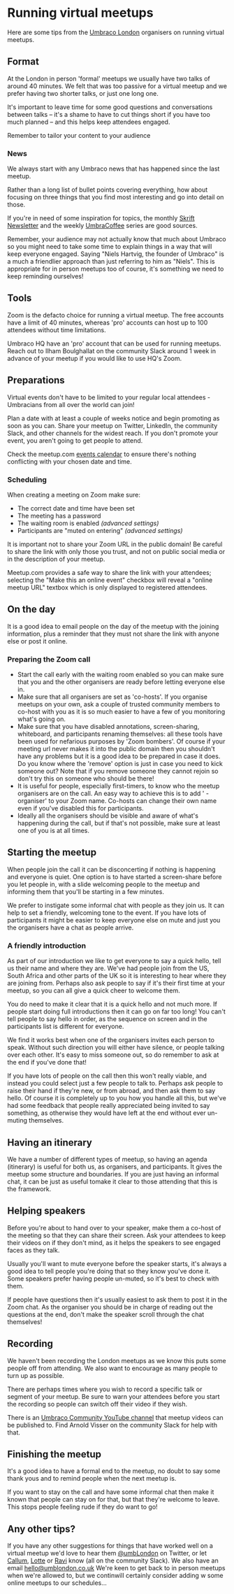 # Running virtual meetups

Here are some tips from the [Umbraco London](https://www.meetup.com/The-London-Umbraco-Meetup/) organisers on running virtual meetups.

## Format

At the London in person 'formal' meetups we usually have two talks of around 40 minutes. We felt that was too passive for a virtual meetup and we prefer having two shorter talks, or just one long one.

It's important to leave time for some good questions and conversations between talks – it's a shame to have to cut things short if you have too much planned – and this helps keep attendees engaged.

Remember to tailor your content to your audience

### News

We always start with any Umbraco news that has happened since the last meetup.

Rather than a long list of bullet points covering everything, how about focusing on three things that you find most interesting and go into detail on those.

If you're in need of some inspiration for topics, the monthly [Skrift Newsletter](https://bit.ly/skrift59-5) and the weekly [UmbraCoffee](https://www.youtube.com/umbracoffee) series are good sources.

Remember, your audience may not actually know that much about Umbraco so you might need to take some time to explain things in a way that will keep everyone engaged. Saying "Niels Hartvig, the founder of Umbraco" is a much a friendlier approach than just referring to him as "Niels". This is appropriate for in person meetups too of course, it's something we need to keep reminding ourselves!

## Tools

Zoom is the defacto choice for running a virtual meetup. The free accounts have a limit of 40 minutes, whereas 'pro' accounts can host up to 100 attendees without time limitations.

Umbraco HQ have an 'pro' account that can be used for running meetups. Reach out to Ilham Boulghallat on the community Slack around 1 week in advance of your meetup if you would like to use HQ's Zoom.

## Preparations

Virtual events don't have to be limited to your regular local attendees - Umbracians from all over the world can join!

Plan a date with at least a couple of weeks notice and begin promoting as soon as you can. Share your meetup on Twitter, LinkedIn, the community Slack, and other channels for the widest reach. If you don't promote your event, you aren't going to get people to attend. 

Check the meetup.com [events calendar](https://www.meetup.com/pro/umbraco) to ensure there's nothing conflicting with your chosen date and time.

### Scheduling

When creating a meeting on Zoom make sure:

- The correct date and time have been set
- The meeting has a password
- The waiting room is enabled _(advanced settings)_
- Participants are "muted on entering" _(advanced settings)_

It is important not to share your Zoom URL in the public domain! Be careful to share the link with only those you trust, and not on public social media or in the description of your meetup.

Meetup.com provides a safe way to share the link with your attendees; selecting the "Make this an online event" checkbox will reveal a "online meetup URL" textbox which is only displayed to registered attendees.

## On the day

It is a good idea to email people on the day of the meetup with the joining information, plus a reminder that they must not share the link with anyone else or post it online.

### Preparing the Zoom call

- Start the call early with the waiting room enabled so you can make sure that you and the other organisers are ready before letting everyone else in.
- Make sure that all organisers are set as 'co-hosts'. If you organise meetups on your own, ask a couple of trusted community members to co-host with you as it is so much easier to have a few of you monitoring what's going on.
- Make sure that you have disabled annotations, screen-sharing, whiteboard, and participants renaming themselves: all these tools have been used for nefarious purposes by 'Zoom bombers'. Of course if your meeting url never makes it into the public domain then you shouldn't have any problems but it is a good idea to be prepared in case it does. Do you know where the 'remove' option is just in case you need to kick someone out? Note that if you remove someone they cannot rejoin so don't try this on someone who should be there!
- It is useful for people, especially first-timers, to know who the meetup organisers are on the call. An easy way to achieve this is to add ' - organiser' to your Zoom name. Co-hosts can change their own name even if you've disabled this for participants.  
- Ideally all the organisers should be visible and aware of what's happening during the call, but if that's not possible, make sure at least one of you is at all times.

## Starting the meetup

When people join the call it can be disconcerting if nothing is happening and everyone is quiet. One option is to have started a screen-share before you let people in, with a slide welcoming people to the meetup and informing them that you'll be starting in a few minutes.

We prefer to instigate some informal chat with people as they join us. It can help to set a friendly, welcoming tone to the event. If you have lots of participants it might be easier to keep everyone else on mute and just you the organisers have a chat as people arrive.

### A friendly introduction

As part of our introduction we like to get everyone to say a quick hello, tell us their name and where they are. We've had people join from the US, South Africa and other parts of the UK so it is interesting to hear where they are joining from. Perhaps also ask people to say if it's their first time at your meetup, so you can all give a quick cheer to welcome them.

You do need to make it clear that it is a quick hello and not much more. If people start doing full introductions then it can go on far too long! You can't tell people to say hello in order, as the sequence on screen and in the participants list is different for everyone.

We find it works best when one of the organisers invites each person to speak. Without such direction you will either have silence, or people talking over each other. It's easy to miss someone out, so do remember to ask at the end if you've done that!

If you have lots of people on the call then this won't really viable, and instead you could select just a few people to talk to. Perhaps ask people to raise their hand if they're new, or from abroad, and then ask them to say hello. Of course it is completely up to you how you handle all this, but we've had some feedback that people really appreciated being invited to say something, as otherwise they would have left at the end without ever un-muting themselves.

## Having an itinerary

We have a number of different types of meetup, so having an agenda (itinerary) is useful for both us, as organisers, and participants. It gives the meetup some structure and boundaries. If you are just having an informal chat, it can be just as useful tomake it clear to those attending that this is the framework.

## Helping speakers

Before you're about to hand over to your speaker, make them a co-host of the meeting so that they can share their screen. Ask your attendees to keep their videos on if they don't mind, as it helps the speakers to see engaged faces as they talk.

Usually you'll want to mute everyone before the speaker starts, it's always a good idea to tell people you're doing that so they know you've done it. Some speakers prefer having people un-muted, so it's best to check with them.

If people have questions then it's usually easiest to ask them to post it in the Zoom chat. As the organiser you should be in charge of reading out the questions at the end, don't make the speaker scroll through the chat themselves!

## Recording

We haven't been recording the London meetups as we know this puts some people off from attending. We also want to encourage as many people to turn up as possible.

There are perhaps times where you wish to record a specific talk or segment of your meetup. Be sure to warn your attendees before you start the recording so people can switch off their video if they wish.

There is an [Umbraco Community YouTube channel](https://www.youtube.com/channel/UCIMCVKFTnLBJPkbkIez4IzQ) that meetup videos can be published to. Find Arnold Visser on the community Slack for help with that.

## Finishing the meetup

It's a good idea to have a formal end to the meetup, no doubt to say some thank yous and to remind people when the next meetup is.

If you want to stay on the call and have some informal chat then make it known that people can stay on for that, but that they're welcome to leave. This stops people feeling rude if they do want to go!

## Any other tips?

If you have any other suggestions for things that have worked well on a virtual meetup we'd love to hear them [@umbLondon](https://twitter.com/umblondon) on Twitter, or let [Callum](https://twitter.com/callumbwhyte), [Lotte](https://twitter.com/lottepitcher) or [Ravi](https://twitter.com/ravimotha) know (all on the community Slack). We also have an email [hello@umblondon.co.uk](hello@umblondon.co.uk) We're keen to get back to in person meetups when we're allowed to, but we continwill certainly consider adding w some online meetups to our schedules...
